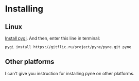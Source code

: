 # Installing

## Linux
[Install pygi](https://gitflic.ru/project/wchistow/pygi).
And then, enter this line in terminal:
```shell
pygi install https://gitflic.ru/project/pyne/pyne.git pyne
```

## Other platforms
I can't give you instruction for installing pyne on other platforms.
